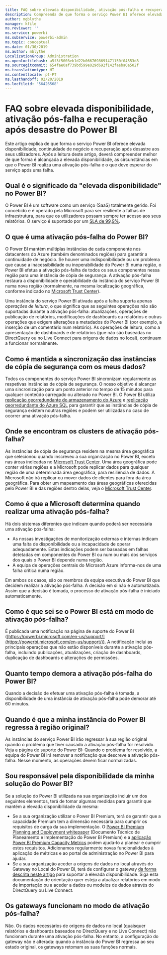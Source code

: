 ```yaml
---
title: FAQ sobre elevada disponibilidade, ativação pós-falha e recuperação após desastre do Power BI
description: Compreenda de que forma o serviço Power BI oferece elevada disponibilidade, continuidade de negócio e recuperação após desastre aos seus utilizadores.
author: mgblythe
manager: kfile
ms.reviewer: ''
ms.service: powerbi
ms.subservice: powerbi-admin
ms.topic: conceptual
ms.date: 01/30/2019
ms.author: mblythe
LocalizationGroup: Administration
ms.openlocfilehash: a5f3f5003eb1d22b0667698691471150f04553d8
ms.sourcegitcommit: 654fae0af739bd599e029d692f142faeba0a502f
ms.translationtype: HT
ms.contentlocale: pt-PT
ms.lasthandoff: 02/20/2019
ms.locfileid: "56426568"
---
```

# <a name="power-bi-high-availability-failover-and-disaster-recovery-faq"></a>FAQ sobre elevada disponibilidade, ativação pós-falha e recuperação após desastre do Power BI

Este artigo explica de que forma o serviço Power BI oferece elevada disponibilidade, continuidade de negócio e recuperação após desastre aos seus utilizadores. Após a leitura deste artigo, deverá compreender melhor de que forma é alcançada a elevada disponibilidade, as circunstâncias em que o Power BI realiza uma ativação pós-falha e o que deve esperar do serviço após uma falha.

## <a name="what-does-high-availability-mean-for-power-bi"></a>Qual é o significado da "elevada disponibilidade" no Power BI?

O Power BI é um software como um serviço (SaaS) totalmente gerido.  Foi concebido e é operado pela Microsoft para ser resiliente a falhas de infraestrutura, para que os utilizadores possam sempre ter acesso aos seus relatórios.  O serviço é suportado por um [SLA de 99,9%](http://www.microsoftvolumelicensing.com/DocumentSearch.aspx?Mode=3&DocumentTypeId=37).

## <a name="what-is-a-power-bi-failover"></a>O que é uma ativação pós-falha do Power BI?

O Power BI mantém múltiplas instâncias de cada componente nos datacenters do Azure (também denominados regiões) para garantir a continuidade de negócio. Se houver uma indisponibilidade ou um problema que cause a inacessibilidade ou inoperabilidade do Power BI numa região, o Power BI efetua a ativação pós-falha de todos os seus componentes nessa região para uma instância de cópia de segurança. A ativação pós-falha restaura a disponibilidade e operabilidade da instância do serviço Power BI numa nova região (normalmente, na mesma localização geográfica, conforme indicado no [Microsoft Trust Center](https://www.microsoft.com/TrustCenter/CloudServices/business-application-platform/data-location)).

Uma instância do serviço Power BI ativada após a falha suporta apenas _operações de leitura_, o que significa que as seguintes operações não são suportadas durante a ativação pós-falha: atualizações, operações de publicação de relatórios, modificações de dashboards ou relatórios e outras operações que exigem alterações a metadados do Power BI (por exemplo, a inserção de um comentário num relatório).  As operações de leitura, como a apresentação de dashboards e de relatórios (que não são baseadas no DirectQuery ou no Live Connect para origens de dados no local), continuam a funcionar normalmente.

## <a name="how-are-backup-instances-kept-in-sync-with-my-data"></a>Como é mantida a sincronização das instâncias de cópia de segurança com os meus dados?

Todos os componentes do serviço Power BI sincronizam regularmente as respetivas instâncias de cópia de segurança. O nosso objetivo é alcançar uma sincronização para um ponto anterior no tempo de 15 minutos para qualquer conteúdo carregado ou alterado no Power BI. O Power BI utiliza [replicação georredundante do armazenamento do Azure](/azure/storage/common/storage-redundancy-grs) e [replicação georredundante do Azure SQL](/azure/sql-database/sql-database-active-geo-replication) para garantir que as instâncias de cópia de segurança existem noutras regiões e podem ser utilizadas no caso de ocorrer uma ativação pós-falha.

## <a name="where-are-the-failover-clusters-located"></a>Onde se encontram os clusters de ativação pós-falha?

As instâncias de cópia de segurança residem na mesma área geográfica que selecionou quando inscreveu a sua organização no Power BI, exceto nas áreas indicadas no [Microsoft Trust Center](https://www.microsoft.com/TrustCenter/CloudServices/business-application-platform/data-location). Uma área geográfica pode conter várias regiões e a Microsoft pode replicar dados para qualquer região de uma determinada área geográfica, para resiliência de dados. A Microsoft não irá replicar ou mover dados de clientes para fora da área geográfica. Para obter um mapeamento das áreas geográficas oferecidas pelo Power BI e das regiões dentro delas, veja o [Microsoft Trust Center](https://www.microsoft.com/TrustCenter/CloudServices/business-application-platform/data-location).

## <a name="how-does-microsoft-decide-to-failover"></a>Como é que a Microsoft determina quando realizar uma ativação pós-falha?

Há dois sistemas diferentes que indicam quando poderá ser necessária uma ativação pós-falha:

- As nossas investigações de monitorização externas e internas indicam uma falta de disponibilidade ou a incapacidade de operar adequadamente. Estas indicações podem ser baseadas em falhas detetadas em componentes do Power BI ou num ou mais dos serviços dos quais o Power BI depende numa região.
- A equipa de operações centrais do Microsoft Azure informa-nos de uma falha crítica numa região.

Em ambos os casos, são os membros da equipa executiva do Power BI que decidem realizar a ativação pós-falha. A decisão em si não é automatizada. Assim que a decisão é tomada, o processo de ativação pós-falha é iniciado automaticamente.

## <a name="how-do-i-know-power-bi-is-now-in-failover-mode"></a>Como é que sei se o Power BI está em modo de ativação pós-falha?

É publicada uma notificação na página de suporte do Power BI ([https://powerbi.microsoft.com/en-us/support/](https://powerbi.microsoft.com/en-us/support/)). A notificação inclui as principais operações que não estão disponíveis durante a ativação pós-falha, incluindo publicações, atualizações, criação de dashboards, duplicação de dashboards e alterações de permissões.

## <a name="how-long-does-it-take-power-bi-to-fail-over"></a>Quanto tempo demora a ativação pós-falha do Power BI?

Quando a decisão de efetuar uma ativação pós-falha é tomada, a disponibilidade de uma instância de ativação pós-falha pode demorar até 60 minutos.

## <a name="when-does-my-power-bi-instance-return-to-the-original-region"></a>Quando é que a minha instância do Power BI regressa à região original?

As instâncias do serviço Power BI irão regressar à sua região original quando o problema que tiver causado a ativação pós-falha for resolvido. Veja a página de suporte do Power BI: Quando o problema for resolvido, a equipa do Power BI irá remover a notificação que descreve a ativação pós-falha. Nesse momento, as operações devem ficar normalizadas.

## <a name="am-i-responsible-for-the-availability-of-my-power-bi-solution"></a>Sou responsável pela disponibilidade da minha solução do Power BI?

Se a solução do Power BI utilizada na sua organização incluir um dos seguintes elementos, terá de tomar algumas medidas para garantir que mantém a elevada disponibilidade da mesma:

- Se a sua organização utilizar o Power BI Premium, terá de garantir que a capacidade Premium tem a dimensão necessária para cumprir os requisitos de carga da sua implementação.  O [Power BI Premium Planning and Deployment whitepaper](https://aka.ms/Premium-Capacity-Planning-Deployment) (Documento Técnico de Planeamento e Implementação do Power BI Premium) e a [aplicação Power BI Premium Capacity Metrics](service-admin-premium-monitor-capacity.md) podem ajudá-lo a planear e cumprir estes requisitos. Adicionamos regularmente novas funcionalidades à aplicação de métricas e ao portal de administração no Power BI para ajudar.
- Se a sua organização aceder a origens de dados no local através do Gateway no Local do Power BI, terá de configurar o gateway [da forma descrita neste artigo](service-gateway-high-availability-clusters.md) para suportar a elevada disponibilidade. Siga esta documentação de orientação quer esteja a atualizar relatórios em modo de importação ou a aceder a dados ou modelos de dados através do DirectQuery ou Live Connect.

## <a name="will-gateways-function-when-in-failover-mode"></a>Os gateways funcionam no modo de ativação pós-falha?

Não. Os dados necessários de origens de dados no local (quaisquer relatórios e dashboards baseados no DirectQuery e no Live Connect) não funcionam durante uma ativação pós-falha. No entanto, a configuração do gateway não é alterada: quando a instância do Power BI regressa ao seu estado original, os gateways retomam as suas funções normais.
